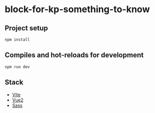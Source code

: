 # block-for-kp-something-to-know

## Project setup

```
npm install
```

## Compiles and hot-reloads for development

```
npm run dev
```

## Stack

- [Vite](https://vitejs.dev/)
- [Vue2](https://vuejs.org/)
- [Sass](https://sass-lang.com/)
